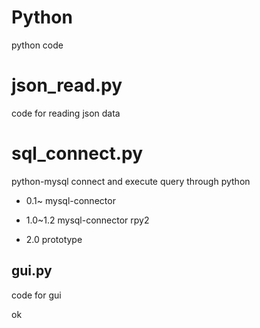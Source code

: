 Python
======
python code

# json_read.py

code for reading json data

# sql_connect.py

python-mysql connect and execute query through python
* 0.1~
mysql-connector

* 1.0~1.2
mysql-connector
rpy2

* 2.0
prototype

gui.py
------

code for gui


ok
